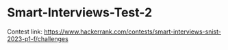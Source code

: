 # Smart-Interviews-Test-2

Contest link: https://www.hackerrank.com/contests/smart-interviews-snist-2023-p1-f/challenges
